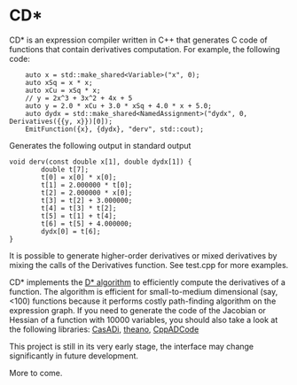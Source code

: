 # CD\*

CD\* is an expression compiler written in C++ that generates C code of functions that contain derivatives computation.  For example, the following code:
```
    auto x = std::make_shared<Variable>("x", 0);
    auto xSq = x * x;
    auto xCu = xSq * x;
    // y = 2x^3 + 3x^2 + 4x + 5
    auto y = 2.0 * xCu + 3.0 * xSq + 4.0 * x + 5.0; 
    auto dydx = std::make_shared<NamedAssignment>("dydx", 0, Derivatives({{y, x}})[0]);
    EmitFunction({x}, {dydx}, "derv", std::cout);
```
Generates the following output in standard output
```
void derv(const double x[1], double dydx[1]) {
        double t[7];
        t[0] = x[0] * x[0];
        t[1] = 2.000000 * t[0];
        t[2] = 2.000000 * x[0];
        t[3] = t[2] + 3.000000;
        t[4] = t[3] * t[2];
        t[5] = t[1] + t[4];
        t[6] = t[5] + 4.000000;
        dydx[0] = t[6];
}
```
It is possible to generate higher-order derivatives or mixed derivatives by mixing the calls of the Derivatives function.  See test.cpp for more examples.

CD\* implements the [D\* algorithm](http://dl.acm.org/citation.cfm?id=1276512) to efficiently compute the derivatives of a function.  The algorithm is efficient for small-to-medium dimensional (say, <100) functions because it performs costly path-finding algorithm on the expression graph.  If you need to generate the code of the Jacobian or Hessian of a function with 10000  variables, you should also take a look at the following libraries: [CasADi](https://github.com/casadi/casadi/wiki), [theano](http://deeplearning.net/software/theano/), [CppADCode](https://github.com/joaoleal/CppADCodeGen/)

This project is still in its very early stage, the interface may change significantly in future development.

More to come.
